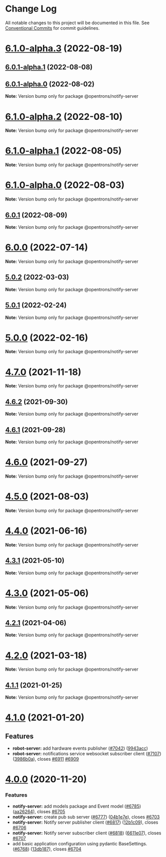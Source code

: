 # Change Log

All notable changes to this project will be documented in this file.
See [Conventional Commits](https://conventionalcommits.org) for commit guidelines.

# [6.1.0-alpha.3](https://github.com/Opentrons/opentrons/compare/v6.1.0-alpha.2...v6.1.0-alpha.3) (2022-08-19)



## [6.0.1-alpha.1](https://github.com/Opentrons/opentrons/compare/v6.1.0-alpha.1...v6.0.1-alpha.1) (2022-08-08)



## [6.0.1-alpha.0](https://github.com/Opentrons/opentrons/compare/v6.0.0...v6.0.1-alpha.0) (2022-08-02)

**Note:** Version bump only for package @opentrons/notify-server





# [6.1.0-alpha.2](https://github.com/Opentrons/opentrons/compare/v6.1.0-alpha.1...v6.1.0-alpha.2) (2022-08-10)

**Note:** Version bump only for package @opentrons/notify-server





# [6.1.0-alpha.1](https://github.com/Opentrons/opentrons/compare/v6.1.0-alpha.0...v6.1.0-alpha.1) (2022-08-05)

**Note:** Version bump only for package @opentrons/notify-server





# [6.1.0-alpha.0](https://github.com/Opentrons/opentrons/compare/v6.0.0...v6.1.0-alpha.0) (2022-08-03)

**Note:** Version bump only for package @opentrons/notify-server





## [6.0.1](https://github.com/Opentrons/opentrons/compare/v6.0.0...v6.0.1) (2022-08-09)

**Note:** Version bump only for package @opentrons/notify-server





# [6.0.0](https://github.com/Opentrons/opentrons/compare/v5.0.2...v6.0.0) (2022-07-14)

**Note:** Version bump only for package @opentrons/notify-server





## [5.0.2](https://github.com/Opentrons/opentrons/compare/v5.0.1...v5.0.2) (2022-03-03)

**Note:** Version bump only for package @opentrons/notify-server





## [5.0.1](https://github.com/Opentrons/opentrons/compare/v5.0.0...v5.0.1) (2022-02-24)

**Note:** Version bump only for package @opentrons/notify-server





# [5.0.0](https://github.com/Opentrons/opentrons/compare/v4.7.0...v5.0.0) (2022-02-16)

**Note:** Version bump only for package @opentrons/notify-server





# [4.7.0](https://github.com/Opentrons/opentrons/compare/v4.6.2...v4.7.0) (2021-11-18)


**Note:** Version bump only for package @opentrons/notify-server





## [4.6.2](https://github.com/Opentrons/opentrons/compare/v4.6.1...v4.6.2) (2021-09-30)

**Note:** Version bump only for package @opentrons/notify-server





## [4.6.1](https://github.com/Opentrons/opentrons/compare/v4.6.0...v4.6.1) (2021-09-28)

**Note:** Version bump only for package @opentrons/notify-server





# [4.6.0](https://github.com/Opentrons/opentrons/compare/v4.5.0...v4.6.0) (2021-09-27)

**Note:** Version bump only for package @opentrons/notify-server





# [4.5.0](https://github.com/Opentrons/opentrons/compare/v4.4.0...v4.5.0) (2021-08-03)

**Note:** Version bump only for package @opentrons/notify-server





# [4.4.0](https://github.com/Opentrons/opentrons/compare/v4.3.1...v4.4.0) (2021-06-16)

**Note:** Version bump only for package @opentrons/notify-server





## [4.3.1](https://github.com/Opentrons/opentrons/compare/v4.3.0...v4.3.1) (2021-05-10)

**Note:** Version bump only for package @opentrons/notify-server





# [4.3.0](https://github.com/Opentrons/opentrons/compare/v4.2.1...v4.3.0) (2021-05-06)

**Note:** Version bump only for package @opentrons/notify-server





## [4.2.1](https://github.com/Opentrons/opentrons/compare/v4.2.0...v4.2.1) (2021-04-06)

**Note:** Version bump only for package @opentrons/notify-server



# [4.2.0](https://github.com/Opentrons/opentrons/compare/v4.1.1...v4.2.0) (2021-03-18)

**Note:** Version bump only for package @opentrons/notify-server





## [4.1.1](https://github.com/Opentrons/opentrons/compare/v4.1.0...v4.1.1) (2021-01-25)

**Note:** Version bump only for package @opentrons/notify-server





# [4.1.0](https://github.com/Opentrons/opentrons/compare/v4.0.0...v4.1.0) (2021-01-20)

## Features

* **robot-server:** add hardware events publisher ([#7042](https://github.com/Opentrons/opentrons/issues/7042)) ([9943acc](https://github.com/Opentrons/opentrons/commit/9943acc))
* **robot-server:** notifications service websocket subscriber client ([#7107](https://github.com/Opentrons/opentrons/issues/7107)) ([3986b0a](https://github.com/Opentrons/opentrons/commit/3986b0a)), closes [#6911](https://github.com/Opentrons/opentrons/issues/6911) [#6909](https://github.com/Opentrons/opentrons/issues/6909)





# [4.0.0](https://github.com/Opentrons/opentrons/compare/v3.21.2...v4.0.0) (2020-11-20)

### Features

* **notify-server:** add models package and Event model ([#6785](https://github.com/Opentrons/opentrons/issues/6785)) ([aa26264](https://github.com/Opentrons/opentrons/commit/aa26264)), closes [#6705](https://github.com/Opentrons/opentrons/issues/6705)
* **notify-server:** create pub sub server ([#6777](https://github.com/Opentrons/opentrons/issues/6777)) ([04b1e7e](https://github.com/Opentrons/opentrons/commit/04b1e7e)), closes [#6703](https://github.com/Opentrons/opentrons/issues/6703)
* **notify-server:** Notify server publisher client ([#6817](https://github.com/Opentrons/opentrons/issues/6817)) ([12b1c09](https://github.com/Opentrons/opentrons/commit/12b1c09)), closes [#6706](https://github.com/Opentrons/opentrons/issues/6706)
* **notify-server:** Notify server subscriber client ([#6818](https://github.com/Opentrons/opentrons/issues/6818)) ([6611e07](https://github.com/Opentrons/opentrons/commit/6611e07)), closes [#6707](https://github.com/Opentrons/opentrons/issues/6707)
* add basic application configuration using pydantic BaseSettings. ([#6768](https://github.com/Opentrons/opentrons/issues/6768)) ([13db187](https://github.com/Opentrons/opentrons/commit/13db187)), closes [#6704](https://github.com/Opentrons/opentrons/issues/6704)
